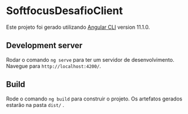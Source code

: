 # SoftfocusDesafioClient

Este projeto foi gerado utilizando [Angular CLI](https://github.com/angular/angular-cli) version 11.1.0.

## Development server

Rodar o comando `ng serve` para ter um servidor de desenvolvimento. Navegue para `http://localhost:4200/`. 

## Build

Rode o comando `ng build` para construir o projeto. Os artefatos gerados estarão na pasta `dist/` . 
